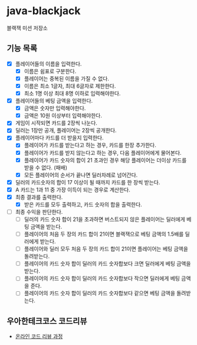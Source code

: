 # java-blackjack

블랙잭 미션 저장소

## 기능 목록
- [x]  플레이어들의 이름을 입력한다.
    - [x]  이름은 쉼표로 구분한다.
    - [x]  플레이어는 중복된 이름을 가질 수 없다.
    - [x]  이름은 최소 1글자, 최대 6글자로 제한한다.
    - [x]  최소 1명 이상 최대 8명 이하로 입력해야한다.
- [x]  플레이어들의 베팅 금액을 입력한다.
    - [x]  금액은 숫자만 입력해야한다.
    - [x]  금액은 10원 이상부터 입력해야한다.
- [x]  게임이 시작되면 카드를 2장씩 나눈다.
- [x]  딜러는 1장만 공개, 플레이어는 2장씩 공개한다.
- [x]  플레이어마다 카드를 더 받을지 입력한다.
    - [x]  플레이어가 카드를 받는다고 하는 경우, 카드를 한장 추가한다.
    - [x]  플레이어가 카드를 받지 않는다고 하는 경우, 다음 플레이어에게 물어본다.
    - [x]  플레이어가 카드 숫자의 합이 21 초과인 경우 해당 플레이어는 더이상 카드를 받을 수 없다. (패배)
    - [x]  모든 플레이어의 순서가 끝나면 딜러차례로 넘어간다.
- [x]  딜러의 카드숫자의 합이 17 이상이 될 때까지 카드를 한 장씩 받는다.
- [x]  A 카드는 1과 11 중 가장 이득이 되는 경우로 계산한다.
- [x]  최종 결과를 출력한다.
    - [x]  받은 카드를 모두 출력하고, 카드 숫자의 합을 출력한다.
- [ ]  최종 수익을 판단한다.
    - [ ]  딜러의 카드 숫자 합이 21을 초과하면 버스트되지 않은 플레이어는 딜러에게 베팅 금액을 받는다.
    - [ ]  플레이어의 처음 두 장의 카드 합이 21이면 블랙잭으로 베팅 금액의 1.5배를 딜러에게 받는다.
    - [ ]  플레이어와 딜러 모두 처음 두 장의 카드 합이 21이면 플레이어는 베팅 금액을 돌려받는다.
    - [ ]  플레이어의 카드 숫자 합이 딜러의 카드 숫자합보다 크면 딜러에게 베팅 금액을 받는다.
    - [ ]  플레이어의 카드 숫자 합이 딜러의 카드 숫자합보다 작으면 딜러에게 베팅 금액을 준다.
    - [ ]  플레이어의 카드 숫자 합이 딜러의 카드 숫자합보다 같으면 베팅 금액을 돌려받는다.

## 우아한테크코스 코드리뷰

- [온라인 코드 리뷰 과정](https://github.com/woowacourse/woowacourse-docs/blob/master/maincourse/README.md)
